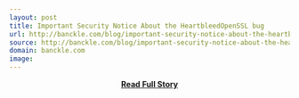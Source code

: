 ```yaml
---
layout: post
title: Important Security Notice About the HeartbleedOpenSSL bug
url: http://banckle.com/blog/important-security-notice-about-the-heartbleedopenssl-bug.html
source: http://banckle.com/blog/important-security-notice-about-the-heartbleedopenssl-bug.html
domain: banckle.com
image: 
---
```


<p></p>
<center><p><a href="http://banckle.com/blog/important-security-notice-about-the-heartbleedopenssl-bug.html" style='padding:25px; font-sze:18px; font-weight: bold;'>Read Full Story</a></p></center>
